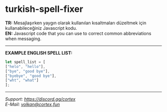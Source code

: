 # turkish-spell-fixer

**TR:**
Mesajlaşırken yaygın olarak kullanılan kısaltmaları düzeltmek için kullanabileceğiniz Javascript kodu.
<br>
**EN:**
Javascript code that you can use to correct common abbreviations when messaging.

-------------------------------------------------------

**EXAMPLE ENGLISH SPELL LIST:**
```js
let spell_list = [
["helo", "hello"],
["bye", "good bye"],
["byebye", "good bye"],
["wht", "what"]
];
```

-------------------------------------------------------

*Support: https://discord.gg/cortex*
<br>
*E-Mail: volkan@cortex.fun*
